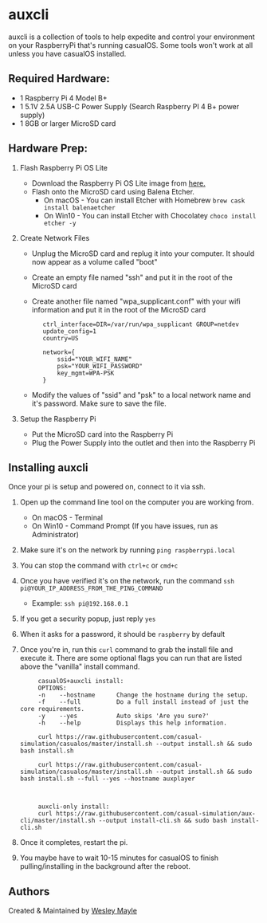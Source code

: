 # auxcli
auxcli is a collection of tools to help expedite and control your environment on your RaspberryPi that's running casualOS. Some tools won't work at all unless you have casualOS installed.

## Required Hardware:
- 1 Raspberry Pi 4 Model B+  
- 1 5.1V 2.5A USB-C Power Supply (Search Raspberry PI 4 B+ power supply)  
- 1 8GB or larger MicroSD card 

## Hardware Prep:
1. Flash Raspberry Pi OS Lite  
   * Download the Raspberry Pi OS Lite image from [ here. ](https://downloads.raspberrypi.org/raspios_lite_armhf/images/raspios_lite_armhf-2021-03-25/2021-03-04-raspios-buster-armhf-lite.zip)  
   * Flash onto the MicroSD card using Balena Etcher.  
      * On macOS - You can install Etcher with Homebrew `brew cask install balenaetcher`
      * On Win10 - You can install Etcher with Chocolatey `choco install etcher -y`
2. Create Network Files
   * Unplug the MicroSD card and replug it into your computer. It should now appear as a volume called "boot"
   * Create an empty file named "ssh" and put it in the root of the MicroSD card
   * Create another file named "wpa_supplicant.conf" with your wifi information and put it in the root of the MicroSD card

            ctrl_interface=DIR=/var/run/wpa_supplicant GROUP=netdev
            update_config=1
            country=US

            network={
                ssid="YOUR_WIFI_NAME"
                psk="YOUR_WIFI_PASSWORD"
                key_mgmt=WPA-PSK
            }

   * Modify the values of "ssid" and "psk" to a local network name and it's password. Make sure to save the file.

3. Setup the Raspberry Pi  
   * Put the MicroSD card into the Raspberry Pi 
   * Plug the Power Supply into the outlet and then into the Raspberry Pi 

## Installing auxcli
Once your pi is setup and powered on, connect to it via ssh. 
1. Open up the command line tool on the computer you are working from.
    * On macOS - Terminal
    * On Win10 - Command Prompt (If you have issues, run as Administrator)
2. Make sure it's on the network by running `ping raspberrypi.local`
3. You can  stop the command with `ctrl+c` or `cmd+c`
4. Once you have verified it's on the network, run the command `ssh pi@YOUR_IP_ADDRESS_FROM_THE_PING_COMMAND`
    * Example: `ssh pi@192.168.0.1`
5. If you get a security popup, just reply `yes`
6. When it asks for a password, it should be `raspberry` by default
7. Once you're in, run this `curl` command to grab the install file and execute it. There are some optional flags you can run that are listed above the "vanilla" install command.

            casualOS+auxcli install:
            OPTIONS:
            -n    --hostname      Change the hostname during the setup.
            -f    --full          Do a full install instead of just the core requirements.
            -y    --yes           Auto skips 'Are you sure?'
            -h    --help          Displays this help information.
    
            curl https://raw.githubusercontent.com/casual-simulation/casualos/master/install.sh --output install.sh && sudo bash install.sh

            curl https://raw.githubusercontent.com/casual-simulation/casualos/master/install.sh --output install.sh && sudo bash install.sh --full --yes --hostname auxplayer



            auxcli-only install:
            curl https://raw.githubusercontent.com/casual-simulation/aux-cli/master/install.sh --output install-cli.sh && sudo bash install-cli.sh  

8. Once it completes, restart the pi.
9. You maybe have to wait 10-15 minutes for casualOS to finish pulling/installing in the background after the reboot.

## Authors
Created & Maintained by [ Wesley Mayle ](mailto:wesley@yeticgi.com)

